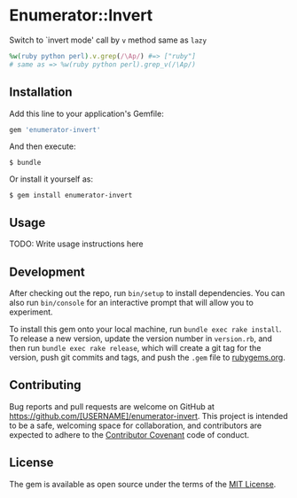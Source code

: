 # Enumerator::Invert

Switch to \`invert mode' call by `v` method same as `lazy`

```ruby
%w(ruby python perl).v.grep(/\Ap/) #=> ["ruby"]
# same as => %w(ruby python perl).grep_v(/\Ap/)
```

## Installation

Add this line to your application's Gemfile:

```ruby
gem 'enumerator-invert'
```

And then execute:

    $ bundle

Or install it yourself as:

    $ gem install enumerator-invert

## Usage

TODO: Write usage instructions here

## Development

After checking out the repo, run `bin/setup` to install dependencies. You can also run `bin/console` for an interactive prompt that will allow you to experiment.

To install this gem onto your local machine, run `bundle exec rake install`. To release a new version, update the version number in `version.rb`, and then run `bundle exec rake release`, which will create a git tag for the version, push git commits and tags, and push the `.gem` file to [rubygems.org](https://rubygems.org).

## Contributing

Bug reports and pull requests are welcome on GitHub at https://github.com/[USERNAME]/enumerator-invert. This project is intended to be a safe, welcoming space for collaboration, and contributors are expected to adhere to the [Contributor Covenant](http://contributor-covenant.org) code of conduct.


## License

The gem is available as open source under the terms of the [MIT License](http://opensource.org/licenses/MIT).
